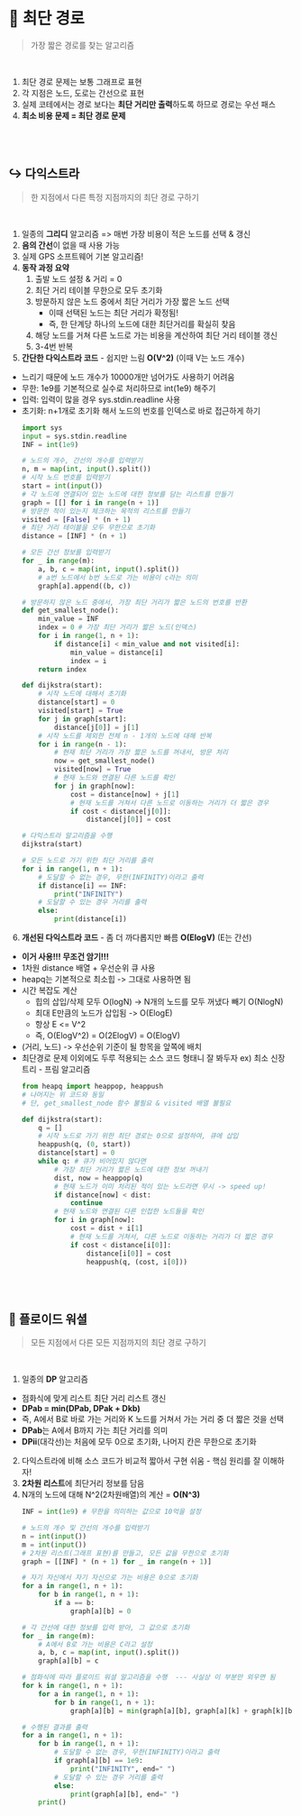 # 🧭 최단 경로
> 가장 짧은 경로를 찾는 알고리즘

<br>

1. 최단 경로 문제는 보통 그래프로 표현
2. 각 지점은 노드, 도로는 간선으로 표현
3. 실제 코테에서는 경로 보다는 **최단 거리만 출력**하도록 하므로 경로는 우선 패스
4. **최소 비용 문제 = 최단 경로 문제**

<br><br>

## ↪️ 다익스트라
> 한 지점에서 다른 특정 지점까지의 최단 경로 구하기

<br>

1. 일종의 **그리디** 알고리즘 => 매번 가장 비용이 적은 노드를 선택 & 갱신
2. **음의 간선**이 없을 때 사용 가능
3. 실제 GPS 소프트웨어 기본 알고리즘!
4. **동작 과정 요약**
    1. 출발 노드 설정 & 거리 = 0
    2. 최단 거리 테이블 무한으로 모두 초기화 
    3. 방문하지 않은 노드 중에서 최단 거리가 가장 짧은 노드 선택
        - 이때 선택된 노드는 최단 거리가 확정됨!
        - 즉, 한 단계당 하나의 노드에 대한 최단거리를 확실히 찾음
    4. 해당 노드를 거쳐 다른 노드로 가는 비용을 계산하여 최단 거리 테이블 갱신
    5. 3-4번 반복
5. **간단한 다익스트라 코드** - 쉽지만 느림 **O(V^2)** (이때 V는 노드 개수)
- 느리기 때문에 노드 개수가 10000개만 넘어가도 사용하기 어려움
- 무한: 1e9를 기본적으로 실수로 처리하므로 int(1e9) 해주기
- 입력: 입력이 많을 경우 sys.stdin.readline 사용
- 초기화: n+1개로 초기화 해서 노드의 번호를 인덱스로 바로 접근하게 하기
    ```python
    import sys
    input = sys.stdin.readline
    INF = int(1e9) 

    # 노드의 개수, 간선의 개수를 입력받기
    n, m = map(int, input().split())
    # 시작 노드 번호를 입력받기
    start = int(input())
    # 각 노드에 연결되어 있는 노드에 대한 정보를 담는 리스트를 만들기
    graph = [[] for i in range(n + 1)]
    # 방문한 적이 있는지 체크하는 목적의 리스트를 만들기
    visited = [False] * (n + 1)
    # 최단 거리 테이블을 모두 무한으로 초기화
    distance = [INF] * (n + 1)

    # 모든 간선 정보를 입력받기
    for _ in range(m):
        a, b, c = map(int, input().split())
        # a번 노드에서 b번 노드로 가는 비용이 c라는 의미
        graph[a].append((b, c))

    # 방문하지 않은 노드 중에서, 가장 최단 거리가 짧은 노드의 번호를 반환
    def get_smallest_node():
        min_value = INF
        index = 0 # 가장 최단 거리가 짧은 노드(인덱스)
        for i in range(1, n + 1):
            if distance[i] < min_value and not visited[i]:
                min_value = distance[i]
                index = i
        return index

    def dijkstra(start):
        # 시작 노드에 대해서 초기화
        distance[start] = 0
        visited[start] = True
        for j in graph[start]:
            distance[j[0]] = j[1]
        # 시작 노드를 제외한 전체 n - 1개의 노드에 대해 반복
        for i in range(n - 1):
            # 현재 최단 거리가 가장 짧은 노드를 꺼내서, 방문 처리
            now = get_smallest_node()
            visited[now] = True
            # 현재 노드와 연결된 다른 노드를 확인
            for j in graph[now]:
                cost = distance[now] + j[1]
                # 현재 노드를 거쳐서 다른 노드로 이동하는 거리가 더 짧은 경우
                if cost < distance[j[0]]:
                    distance[j[0]] = cost

    # 다익스트라 알고리즘을 수행
    dijkstra(start)

    # 모든 노드로 가기 위한 최단 거리를 출력
    for i in range(1, n + 1):
        # 도달할 수 없는 경우, 무한(INFINITY)이라고 출력
        if distance[i] == INF:
            print("INFINITY")
        # 도달할 수 있는 경우 거리를 출력
        else:
            print(distance[i])
    ```
6. **개선된 다익스트라 코드** - 좀 더 까다롭지만 빠름 **O(ElogV)** (E는 간선)
- **이거 사용!!! 무조건 암기!!!**
- 1차원 distance 배열 + 우선순위 큐 사용
- heapq는 기본적으로 최소힙 -> 그대로 사용하면 됨
- 시간 복잡도 계산
    - 힙의 삽입/삭제 모두 O(logN) -> N개의 노드를 모두 꺼냈다 빼기 O(NlogN)
    - 최대 E만큼의 노드가 삽입됨 -> O(ElogE)
    - 항상 E <= V^2 
    - 즉, O(ElogV^2) = O(2ElogV) = O(ElogV)
- (거리, 노드) -> 우선순위 기준이 될 항목을 앞쪽에 배치
- 최단경로 문제 이외에도 두루 적용되는 소스 코드 형태니 잘 봐두자 ex) 최소 신장 트리 - 프림 알고리즘
    ```python
    from heapq import heappop, heappush
    # 나머지는 위 코드와 동일 
    # 단, get_smallest_node 함수 불필요 & visited 배열 불필요

    def dijkstra(start):
        q = []
        # 시작 노드로 가기 위한 최단 경로는 0으로 설정하여, 큐에 삽입
        heappush(q, (0, start))
        distance[start] = 0
        while q: # 큐가 비어있지 않다면
            # 가장 최단 거리가 짧은 노드에 대한 정보 꺼내기
            dist, now = heappop(q)
            # 현재 노드가 이미 처리된 적이 있는 노드라면 무시 -> speed up!
            if distance[now] < dist:
                continue
            # 현재 노드와 연결된 다른 인접한 노드들을 확인
            for i in graph[now]:
                cost = dist + i[1]
                # 현재 노드를 거쳐서, 다른 노드로 이동하는 거리가 더 짧은 경우
                if cost < distance[i[0]]:
                    distance[i[0]] = cost
                    heappush(q, (cost, i[0]))
    ```

<br><br>

## 🔀 플로이드 워셜
> 모든 지점에서 다른 모든 지점까지의 최단 경로 구하기

<br>

1. 일종의 **DP** 알고리즘 
- 점화식에 맞게 리스트 최단 거리 리스트 갱신
- **DPab = min(DPab, DPak + Dkb)**
- 즉, A에서 B로 바로 가는 거리와 K 노드를 거쳐서 가는 거리 중 더 짧은 것을 선택
- **DPab**는 A에서 B까지 가는 최단 거리를 의미
- **DPii**(대각선)는 처음에 모두 0으로 초기화, 나머지 칸은 무한으로 초기화
2. 다익스트라에 비해 소스 코드가 비교적 짧아서 구현 쉬움 - 핵심 원리를 잘 이해하자!
3. **2차원 리스트**에 최단거리 정보를 담음
4. N개의 노드에 대해 N^2(2차원배열)의 계산 = **O(N^3)**
    ```python
    INF = int(1e9) # 무한을 의미하는 값으로 10억을 설정

    # 노드의 개수 및 간선의 개수를 입력받기
    n = int(input())
    m = int(input())
    # 2차원 리스트(그래프 표현)를 만들고, 모든 값을 무한으로 초기화
    graph = [[INF] * (n + 1) for _ in range(n + 1)]

    # 자기 자신에서 자기 자신으로 가는 비용은 0으로 초기화
    for a in range(1, n + 1):
        for b in range(1, n + 1):
            if a == b:
                graph[a][b] = 0

    # 각 간선에 대한 정보를 입력 받아, 그 값으로 초기화
    for _ in range(m):
        # A에서 B로 가는 비용은 C라고 설정
        a, b, c = map(int, input().split())
        graph[a][b] = c

    # 점화식에 따라 플로이드 워셜 알고리즘을 수행  --- 사실상 이 부분만 외우면 됨
    for k in range(1, n + 1):
        for a in range(1, n + 1):
            for b in range(1, n + 1):
                graph[a][b] = min(graph[a][b], graph[a][k] + graph[k][b])

    # 수행된 결과를 출력
    for a in range(1, n + 1):
        for b in range(1, n + 1):
            # 도달할 수 없는 경우, 무한(INFINITY)이라고 출력
            if graph[a][b] == 1e9:
                print("INFINITY", end=" ")
            # 도달할 수 있는 경우 거리를 출력
            else:
                print(graph[a][b], end=" ")
        print()
    ```